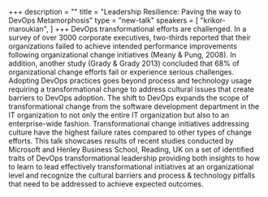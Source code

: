 +++
description = ""
title = "Leadership Resilience: Paving the way to DevOps Metamorphosis"
type = "new-talk"
speakers = [
        "krikor-maroukian",
]
+++
DevOps transformational efforts are challenged. In a survey of over 3000 corporate executives, two-thirds reported that their organizations failed to achieve intended performance improvements following organizational change initiatives (Meany & Pung, 2008). In addition, another study (Grady & Grady 2013) concluded that 68% of organizational change efforts fail or experience serious challenges. Adopting DevOps practices goes beyond process and technology usage requiring a transformational change to address cultural issues that create barriers to DevOps adoption. The shift to DevOps expands the scope of transformational change from the software development department in the IT organization to not only the entire IT organization but also to an enterprise-wide fashion. Transformational change initiatives addressing culture have the highest failure rates compared to other types of change efforts. This talk showcases results of recent studies conducted by Microsoft and Henley Business School, Reading, UK on a set of identified traits of DevOps transformational leadership providing both insights to how to learn to lead effectively transformational initiatives at an organizational level and recognize the cultural barriers and process & technology pitfalls that need to be addressed to achieve expected outcomes.